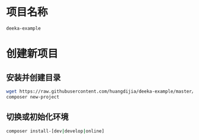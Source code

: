 # 项目名称
`deeka-example`

# 创建新项目

## 安装并创建目录
~~~bash
wget https://raw.githubusercontent.com/huangdijia/deeka-example/master/composer.json
composer new-project
~~~

## 切换或初始化环境
~~~bash
composer install-[dev|develop|online]
~~~
